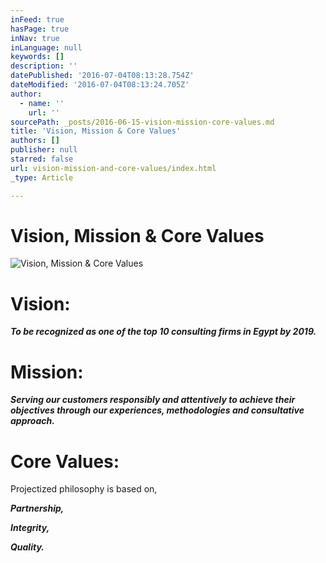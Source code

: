 ```yaml
---
inFeed: true
hasPage: true
inNav: true
inLanguage: null
keywords: []
description: ''
datePublished: '2016-07-04T08:13:28.754Z'
dateModified: '2016-07-04T08:13:24.705Z'
author:
  - name: ''
    url: ''
sourcePath: _posts/2016-06-15-vision-mission-core-values.md
title: 'Vision, Mission & Core Values'
authors: []
publisher: null
starred: false
url: vision-mission-and-core-values/index.html
_type: Article

---
```

# Vision, Mission & Core Values
![Vision, Mission & Core Values](https://the-grid-user-content.s3-us-west-2.amazonaws.com/ac0d2a6f-1b1d-48f9-9d49-76c32871d7f4.jpg)

# Vision:

**_To be recognized as one of the top 10 consulting firms in Egypt by 2019\._**

# Mission:

**_Serving our customers responsibly and attentively to achieve their objectives through our experiences, methodologies and consultative approach._**

# Core Values:

Projectized philosophy is based on,

**_Partnership,_**

**_Integrity,_**

**_Quality._**